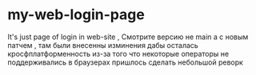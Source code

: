 # my-web-login-page
It's just page of login in web-site , Смотрите версию не main а с новым патчем , там были внесенны изминения дабы осталась кросфплатформенность из-за того что некоторые операторы не поддерживались в браузерах пришлось сделать небольшой реворк
